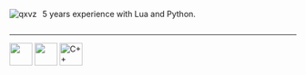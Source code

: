<div style="display: flex; align-items: center;">
  <div>
    <img src="https://github.com/user-attachments/assets/41edba29-61c0-4dee-ab90-44708c1d87b0" alt="qxvz">
  </div>
  <div style="margin-left: 10px;">
    <p>5 years experience with Lua and Python.</p>
  </div>
</div>

<hr>

<img src="https://cdn.jsdelivr.net/gh/devicons/devicon/icons/python/python-original.svg" width="40" height="40"/>  
<img src="https://cdn.jsdelivr.net/gh/devicons/devicon@latest/icons/lua/lua-original.svg" width="40" height="40">  
<img src="https://cdn.jsdelivr.net/gh/devicons/devicon/icons/cplusplus/cplusplus-original.svg" alt="C++ logo" width="40" height="40"/>
